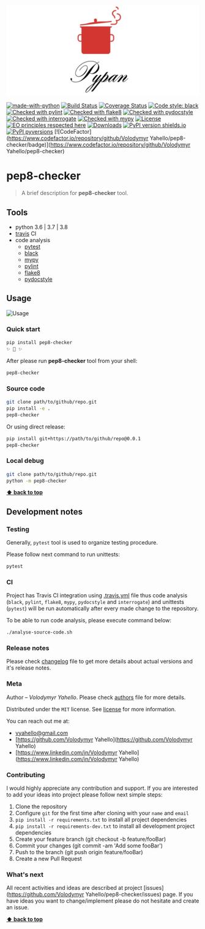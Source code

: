 ![Screenshot](icon.png)

[![made-with-python](https://img.shields.io/badge/Made%20with-Python-1f425f.svg)](https://www.python.org/)
[![Build Status](https://travis-ci.org/vyahello/pep8-checker.svg?branch=master)](https://travis-ci.org/vyahello/pep8-checker)
[![Coverage Status](https://coveralls.io/repos/github/vyahello/pep8-checker/badge.svg?branch=master)](https://coveralls.io/github/vyahello/pep8-checker?branch=master)
[![Code style: black](https://img.shields.io/badge/code%20style-black-000000.svg)](https://github.com/psf/black)
[![Checked with pylint](https://img.shields.io/badge/pylint-checked-blue)](https://www.pylint.org)
[![Checked with flake8](https://img.shields.io/badge/flake8-checked-blue)](http://flake8.pycqa.org/)
[![Checked with pydocstyle](https://img.shields.io/badge/pydocstyle-checked-yellowgreen)](http://www.pydocstyle.org/)
[![Checked with interrogate](https://img.shields.io/badge/interrogate-checked-yellowgreen)](https://interrogate.readthedocs.io/en/latest/)
[![Checked with mypy](http://www.mypy-lang.org/static/mypy_badge.svg)](http://mypy-lang.org/)
[![License](https://img.shields.io/badge/license-MIT-green.svg)](LICENSE.md)
[![EO principles respected here](https://www.elegantobjects.org/badge.svg)](https://www.elegantobjects.org)
[![Downloads](https://pepy.tech/badge/pypans)](https://pepy.tech/project/pep8-checker)
[![PyPI version shields.io](https://img.shields.io/pypi/v/pep8-checker.svg)](https://pypi.python.org/pypi/pep8-checker/)
[![PyPI pyversions](https://img.shields.io/pypi/pyversions/pep8-checker.svg)](https://pypi.python.org/pypi/pep8-checker/)
[![CodeFactor](https://www.codefactor.io/repository/github/Volodymyr Yahello/pep8-checker/badge)](https://www.codefactor.io/repository/github/Volodymyr Yahello/pep8-checker)

# pep8-checker

> A brief description for **pep8-checker** tool.

## Tools

- python 3.6 | 3.7 | 3.8
- [travis](https://travis-ci.org/) CI
- code analysis
  - [pytest](https://pypi.org/project/pytest/)
  - [black](https://black.readthedocs.io/en/stable/)
  - [mypy](http://mypy.readthedocs.io/en/latest)
  - [pylint](https://www.pylint.org/)
  - [flake8](http://flake8.pycqa.org/en/latest/)
  - [pydocstyle](https://github.com/PyCQA/pydocstyle)

## Usage

![Usage](usage.gif)

### Quick start

```bash
pip install pep8-checker
✨ 🍰 ✨
```

After please run **pep8-checker** tool from your shell:
```bash
pep8-checker
```

### Source code

```bash
git clone path/to/github/repo.git
pip install -e .
pep8-checker
```

Or using direct release:
```bash
pip install git+https://path/to/github/repo@0.0.1
pep8-checker
```

### Local debug

```bash
git clone path/to/github/repo.git
python -m pep8-checker
```
**[⬆ back to top](#pep8-checker)**

## Development notes

### Testing

Generally, `pytest` tool is used to organize testing procedure.

Please follow next command to run unittests:
```bash
pytest
```

### CI

Project has Travis CI integration using [.travis.yml](.travis.yml) file thus code analysis (`black`, `pylint`, `flake8`, `mypy`, `pydocstyle` and `interrogate`) and unittests (`pytest`) will be run automatically after every made change to the repository.

To be able to run code analysis, please execute command below:
```bash
./analyse-source-code.sh
```
### Release notes

Please check [changelog](CHANGELOG.md) file to get more details about actual versions and it's release notes.

### Meta

Author – _Volodymyr Yahello_. Please check [authors](AUTHORS.md) file for more details.

Distributed under the `MIT` license. See [license](LICENSE.md) for more information.

You can reach out me at:
* [vyahello@gmail.com](vyahello@gmail.com)
* [https://github.com/Volodymyr Yahello](https://github.com/Volodymyr Yahello)
* [https://www.linkedin.com/in/Volodymyr Yahello](https://www.linkedin.com/in/Volodymyr Yahello)

### Contributing

I would highly appreciate any contribution and support. If you are interested to add your ideas into project please follow next simple steps:

1. Clone the repository
2. Configure `git` for the first time after cloning with your `name` and `email`
3. `pip install -r requirements.txt` to install all project dependencies
4. `pip install -r requirements-dev.txt` to install all development project dependencies
5. Create your feature branch (git checkout -b feature/fooBar)
6. Commit your changes (git commit -am 'Add some fooBar')
7. Push to the branch (git push origin feature/fooBar)
8. Create a new Pull Request

### What's next

All recent activities and ideas are described at project [issues](https://github.com/Volodymyr Yahello/pep8-checker/issues) page. 
If you have ideas you want to change/implement please do not hesitate and create an issue.

**[⬆ back to top](#pep8-checker)**
